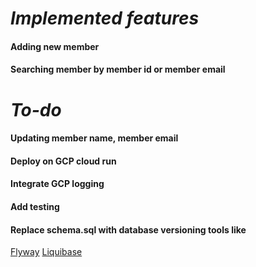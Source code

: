 # *Implemented features*
#### Adding new member
#### Searching member by member id or member email

# *To-do*
#### Updating member name, member email
#### Deploy on GCP cloud run
#### Integrate GCP logging
#### Add testing
#### Replace schema.sql with database versioning tools like
[Flyway](https://flywaydb.org)
[Liquibase](https://www.liquibase.com/community)
